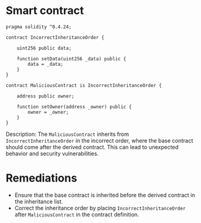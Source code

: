 # Smart contract

```solidity
pragma solidity ^0.4.24;

contract IncorrectInheritanceOrder {
    
    uint256 public data;

    function setData(uint256 _data) public {
        data = _data;
    }
}

contract MaliciousContract is IncorrectInheritanceOrder {
    
    address public owner;

    function setOwner(address _owner) public {
        owner = _owner;
    }
}
```

Description: The `MaliciousContract` inherits from `IncorrectInheritanceOrder` in the incorrect order, where the base contract should come after the derived contract. This can lead to unexpected behavior and security vulnerabilities.

# Remediations

- Ensure that the base contract is inherited before the derived contract in the inheritance list.
- Correct the inheritance order by placing `IncorrectInheritanceOrder` after `MaliciousContract` in the contract definition.